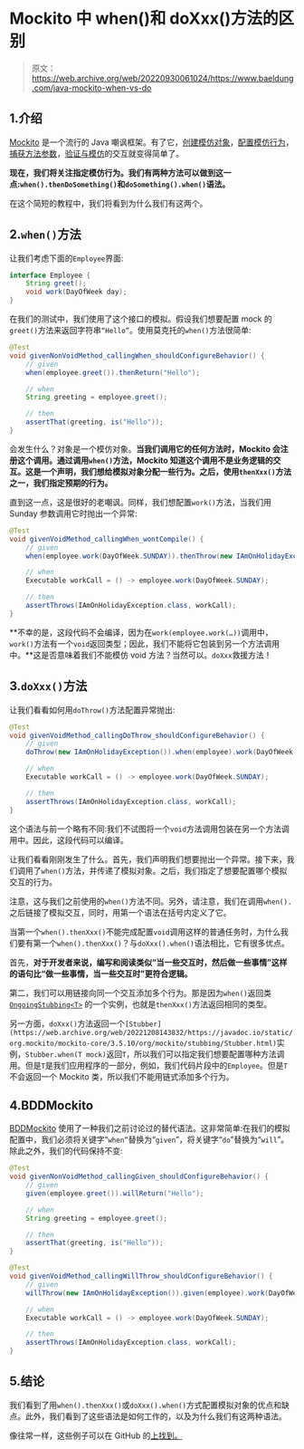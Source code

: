 # Mockito 中 when()和 doXxx()方法的区别

> 原文：<https://web.archive.org/web/20220930061024/https://www.baeldung.com/java-mockito-when-vs-do>

## 1.介绍

[Mockito](/web/20221208143832/https://www.baeldung.com/mockito-series) 是一个流行的 Java 嘲讽框架。有了它，[创建模仿对象](/web/20221208143832/https://www.baeldung.com/mockito-mock-methods)，[配置模仿行为](/web/20221208143832/https://www.baeldung.com/mockito-behavior)，[捕获方法参数](/web/20221208143832/https://www.baeldung.com/mockito-argument-matchers)，[验证与模仿](/web/20221208143832/https://www.baeldung.com/mockito-verify)的交互就变得简单了。

**现在，我们将关注指定模仿行为。我们有两种方法可以做到这一点:`when().thenDoSomething()`和`doSomething().when()`语法。**

在这个简短的教程中，我们将看到为什么我们有这两个。

## 2.`when()`方法

让我们考虑下面的`Employee`界面:

```java
interface Employee {
    String greet();
    void work(DayOfWeek day);
}
```

在我们的测试中，我们使用了这个接口的模拟。假设我们想要配置 mock 的`greet()`方法来返回字符串`“Hello”`。使用莫克托的`when()`方法很简单:

```java
@Test
void givenNonVoidMethod_callingWhen_shouldConfigureBehavior() {
    // given
    when(employee.greet()).thenReturn("Hello");

    // when
    String greeting = employee.greet();

    // then
    assertThat(greeting, is("Hello"));
}
```

会发生什么？对象是一个模仿对象。**当我们调用它的任何方法时，Mockito 会注册这个调用。通过调用`when()`方法，Mockito 知道这个调用不是业务逻辑的交互。这是一个声明，我们想给模拟对象分配一些行为。之后，使用`thenXxx()`方法之一，我们指定预期的行为。**

直到这一点，这是很好的老嘲讽。同样，我们想配置`work()`方法，当我们用 Sunday 参数调用它时抛出一个异常:

```java
@Test
void givenVoidMethod_callingWhen_wontCompile() {
    // given
    when(employee.work(DayOfWeek.SUNDAY)).thenThrow(new IAmOnHolidayException());

    // when
    Executable workCall = () -> employee.work(DayOfWeek.SUNDAY);

    // then
    assertThrows(IAmOnHolidayException.class, workCall);
}
```

**不幸的是，这段代码不会编译，因为在`work(employee.work(…))`调用中，`work()`方法有一个`void`返回类型；因此，我们不能将它包装到另一个方法调用中。**这是否意味着我们不能模仿 void 方法？当然可以。`doXxx`救援方法！

## 3.`doXxx()`方法

让我们看看如何用`doThrow()`方法配置异常抛出:

```java
@Test
void givenVoidMethod_callingDoThrow_shouldConfigureBehavior() {
    // given
    doThrow(new IAmOnHolidayException()).when(employee).work(DayOfWeek.SUNDAY);

    // when
    Executable workCall = () -> employee.work(DayOfWeek.SUNDAY);

    // then
    assertThrows(IAmOnHolidayException.class, workCall);
}
```

这个语法与前一个略有不同:我们不试图将一个`void`方法调用包装在另一个方法调用中。因此，这段代码可以编译。

让我们看看刚刚发生了什么。首先，我们声明我们想要抛出一个异常。接下来，我们调用了`when()`方法，并传递了模拟对象。之后，我们指定了想要配置哪个模拟交互的行为。

注意，这与我们之前使用的`when()`方法不同。另外，请注意，我们在调用`when().`之后链接了模拟交互，同时，用第一个语法在括号内定义了它。

当第一个`when().thenXxx()`不能完成配置`void`调用这样的普通任务时，为什么我们要有第一个`when().thenXxx()`？与`doXxx().when()`语法相比，它有很多优点。

首先，**对于开发者来说，编写和阅读类似“当一些交互时，然后做一些事情”这样的语句比“做一些事情，当一些交互时”更符合逻辑。**

第二，我们可以用链接向同一个交互添加多个行为。那是因为`when()`返回类 [`OngoingStubbing<T>`](https://web.archive.org/web/20221208143832/https://javadoc.io/static/org.mockito/mockito-core/3.5.10/org/mockito/stubbing/OngoingStubbing.html) 的一个实例，也就是`thenXxx()`方法返回相同的类型。

另一方面，`doXxx()`方法返回一个`[Stubber](https://web.archive.org/web/20221208143832/https://javadoc.io/static/org.mockito/mockito-core/3.5.10/org/mockito/stubbing/Stubber.html)`实例，`Stubber.when(T mock)`返回`T`，所以我们可以指定我们想要配置哪种方法调用。但是`T`是我们应用程序的一部分，例如，我们代码片段中的`Employee`。但是`T`不会返回一个 Mockito 类，所以我们不能用链式添加多个行为。

## 4.BDDMockito

[BDDMockito](/web/20221208143832/https://www.baeldung.com/bdd-mockito) 使用了一种我们之前讨论过的替代语法。这非常简单:在我们的模拟配置中，我们必须将关键字“`when”`替换为“`given`”，将关键字“`do`”替换为“`will`”。除此之外，我们的代码保持不变:

```java
@Test
void givenNonVoidMethod_callingGiven_shouldConfigureBehavior() {
    // given
    given(employee.greet()).willReturn("Hello");

    // when
    String greeting = employee.greet();

    // then
    assertThat(greeting, is("Hello"));
}

@Test
void givenVoidMethod_callingWillThrow_shouldConfigureBehavior() {
    // given
    willThrow(new IAmOnHolidayException()).given(employee).work(DayOfWeek.SUNDAY);

    // when
    Executable workCall = () -> employee.work(DayOfWeek.SUNDAY);

    // then
    assertThrows(IAmOnHolidayException.class, workCall);
}
```

## 5.结论

我们看到了用`when().thenXxx()`或`doXxx().when()`方式配置模拟对象的优点和缺点。此外，我们看到了这些语法是如何工作的，以及为什么我们有这两种语法。

像往常一样，这些例子可以在 GitHub 的[上找到。](https://web.archive.org/web/20221208143832/https://github.com/eugenp/tutorials/tree/master/testing-modules/mockito)